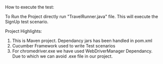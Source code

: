 How to execute the test:
 
To Run the Project directly run "TravelRunner.java" file. This will execute the SignUp test scenario.

Project Highlights:

1. This is Maven project. Dependancy jars has been handled in pom.xml
2. Cucumber Framework used to write Test scenarios
3. For chromedriver.exe we have used WebDriverManager Dependancy. Due to which we can avoid .exe file in our project.